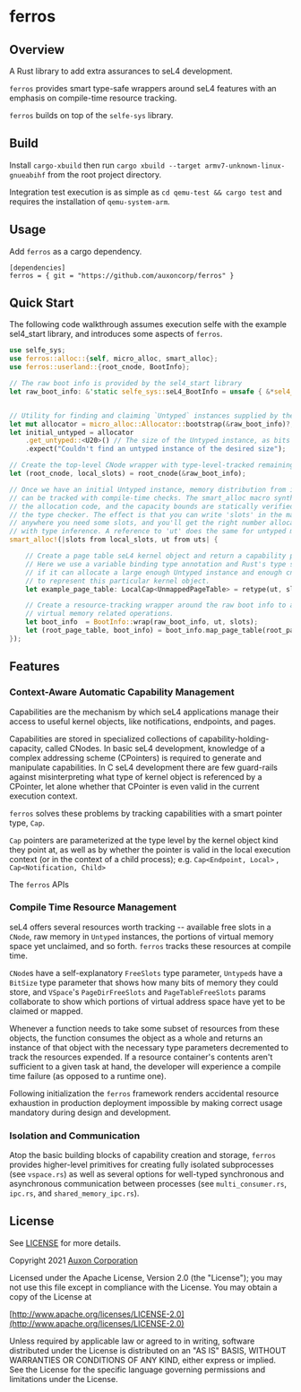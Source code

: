 # ferros

## Overview

A Rust library to add extra assurances to seL4 development.

`ferros` provides smart type-safe wrappers around seL4 features
with an emphasis on compile-time resource tracking.

`ferros` builds on top of the `selfe-sys` library.

## Build

Install `cargo-xbuild` then run `cargo xbuild --target
armv7-unknown-linux-gnueabihf` from the root project directory.

Integration test execution is as simple as `cd qemu-test && cargo test` and
requires the installation of `qemu-system-arm`.

## Usage

Add `ferros` as a cargo dependency. 

```
[dependencies]
ferros = { git = "https://github.com/auxoncorp/ferros" }
```

## Quick Start

The following code walkthrough assumes execution selfe with the example sel4_start library,
and introduces some aspects of `ferros`.

```rust
use selfe_sys;
use ferros::alloc::{self, micro_alloc, smart_alloc};
use ferros::userland::{root_cnode, BootInfo};

// The raw boot info is provided by the sel4_start library
let raw_boot_info: &'static selfe_sys::seL4_BootInfo = unsafe { &*sel4_start::BOOTINFO };


// Utility for finding and claiming `Untyped` instances supplied by the boot info.
let mut allocator = micro_alloc::Allocator::bootstrap(&raw_boot_info)?;
let initial_untyped = allocator
    .get_untyped::<U20>() // The size of the Untyped instance, as bits
    .expect("Couldn't find an untyped instance of the desired size");

// Create the top-level CNode wrapper with type-level-tracked remaining slot capacity
let (root_cnode, local_slots) = root_cnode(&raw_boot_info);

// Once we have an initial Untyped instance, memory distribution from it
// can be tracked with compile-time checks. The smart_alloc macro synthesizes
// the allocation code, and the capacity bounds are statically verified by
// the type checker. The effect is that you can write 'slots' in the macro body 
// anywhere you need some slots, and you'll get the right number allocated
// with type inference. A reference to 'ut' does the same for untyped memory. 
smart_alloc!(|slots from local_slots, ut from uts| {

    // Create a page table seL4 kernel object and return a capability pointer to it.
    // Here we use a variable binding type annotation and Rust's type system can figure out
    // if it can allocate a large enough Untyped instance and enough cnode slots
    // to represent this particular kernel object.
    let example_page_table: LocalCap<UnmappedPageTable> = retype(ut, slots)?;

    // Create a resource-tracking wrapper around the raw boot info to assist in
    // virtual memory related operations.
    let boot_info  = BootInfo::wrap(raw_boot_info, ut, slots);
    let (root_page_table, boot_info) = boot_info.map_page_table(root_page_table)?;
});
```

## Features

### Context-Aware Automatic Capability Management

Capabilities are the mechanism by which seL4 applications manage their
access to useful kernel objects, like notifications, endpoints, and pages.

Capabilities are stored in specialized collections of capability-holding-capacity,
called CNodes. In basic seL4 development, knowledge of a complex addressing scheme
(CPointers) is required to generate and manipulate capabilities. In C seL4 development there
are few guard-rails against misinterpreting what type of kernel object is referenced
by a CPointer, let alone whether that CPointer is even valid in the current execution
context.

`ferros` solves these problems by tracking capabilities with a smart pointer type, `Cap`.

`Cap` pointers are parameterized at the type level by the kernel object kind they point at,
as well as by whether the pointer is valid in the local execution context (or in the context
of a child process); e.g. `Cap<Endpoint, Local>` , `Cap<Notification, Child>`

The `ferros` APIs


### Compile Time Resource Management

seL4 offers several resources worth tracking -- available free slots in a `CNode`, raw memory
in `Untyped` instances, the portions of virtual memory space yet unclaimed, and so
forth. `ferros` tracks these resources at compile time.

`CNode`s have a self-explanatory `FreeSlots` type parameter, `Untyped`s have a `BitSize` type parameter
that shows how many bits of memory they could store, and `VSpace`'s `PageDirFreeSlots`
and `PageTableFreeSlots` params collaborate to show which portions of virtual address space
have yet to be claimed or mapped.

Whenever a function needs to take some subset of resources from these objects,
the function consumes the object as a whole and returns an instance of that object
with the necessary type parameters decremented to track the resources expended. If a resource
container's contents aren't sufficient to a given task at hand, the developer will experience
a compile time failure (as opposed to a runtime one).

Following initialization the `ferros` framework renders accidental resource exhaustion in production deployment impossible
by making correct usage mandatory during design and development.

### Isolation and Communication

Atop the basic building blocks of capability creation and storage, `ferros` provides higher-level
primitives for creating fully isolated subprocesses (see `vspace.rs`) as well as several
options for well-typed synchronous and asynchronous communication between processes
(see `multi_consumer.rs`, `ipc.rs`, and `shared_memory_ipc.rs`).

## License

See [LICENSE](./LICENSE) for more details.

Copyright 2021 [Auxon Corporation](https://auxon.io)

Licensed under the Apache License, Version 2.0 (the "License");
you may not use this file except in compliance with the License.
You may obtain a copy of the License at

[http://www.apache.org/licenses/LICENSE-2.0](http://www.apache.org/licenses/LICENSE-2.0)

Unless required by applicable law or agreed to in writing, software
distributed under the License is distributed on an "AS IS" BASIS,
WITHOUT WARRANTIES OR CONDITIONS OF ANY KIND, either express or implied.
See the License for the specific language governing permissions and
limitations under the License.
